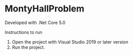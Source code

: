 # MontyHallProblem

Developed with .Net Core 5.0

Instructions to run
1. Open the project with Visual Studio 2019 or later version
2. Run the project.
